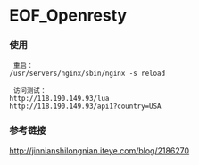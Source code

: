 # EOF_Openresty

### 使用
     重启：
	/usr/servers/nginx/sbin/nginx -s reload

     访问测试：
	http://118.190.149.93/lua
	http://118.190.149.93/api1?country=USA

### 参考链接
http://jinnianshilongnian.iteye.com/blog/2186270
